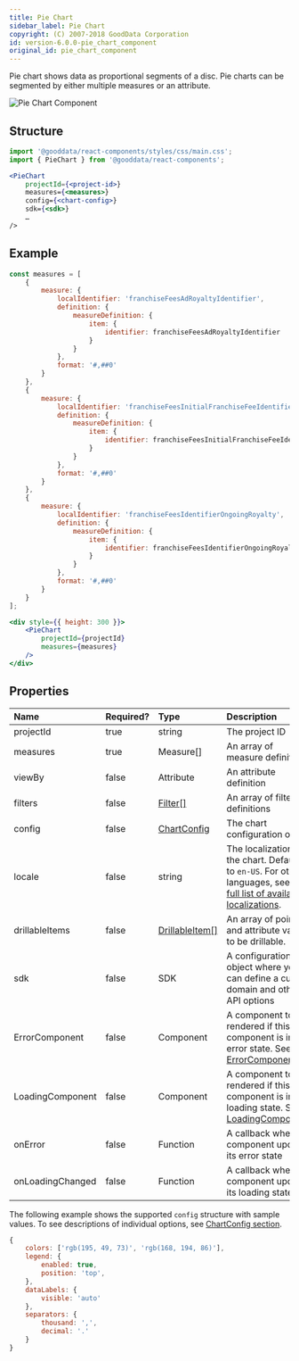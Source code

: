 ```yaml
---
title: Pie Chart
sidebar_label: Pie Chart
copyright: (C) 2007-2018 GoodData Corporation
id: version-6.0.0-pie_chart_component
original_id: pie_chart_component
---
```


Pie chart shows data as proportional segments of a disc. Pie charts can be segmented by either multiple measures or an attribute.

![Pie Chart Component](assets/pie_chart.png "Pie Chart Component")

## Structure

```jsx
import '@gooddata/react-components/styles/css/main.css';
import { PieChart } from '@gooddata/react-components';

<PieChart
    projectId={<project-id>}
    measures={<measures>}
    config={<chart-config>}
    sdk={<sdk>}
    …
/>
```

## Example

```jsx
const measures = [
    {
        measure: {
            localIdentifier: 'franchiseFeesAdRoyaltyIdentifier',
            definition: {
                measureDefinition: {
                    item: {
                        identifier: franchiseFeesAdRoyaltyIdentifier
                    }
                }
            },
            format: '#,##0'
        }
    },
    {
        measure: {
            localIdentifier: 'franchiseFeesInitialFranchiseFeeIdentifier',
            definition: {
                measureDefinition: {
                    item: {
                        identifier: franchiseFeesInitialFranchiseFeeIdentifier
                    }
                }
            },
            format: '#,##0'
        }
    },
    {
        measure: {
            localIdentifier: 'franchiseFeesIdentifierOngoingRoyalty',
            definition: {
                measureDefinition: {
                    item: {
                        identifier: franchiseFeesIdentifierOngoingRoyalty
                    }
                }
            },
            format: '#,##0'
        }
    }
];

<div style={{ height: 300 }}>
    <PieChart
        projectId={projectId}
        measures={measures}
    />
</div>
```

## Properties

| Name | Required? | Type | Description |
| :--- | :--- | :--- | :--- |
| projectId | true | string | The project ID |
| measures | true | Measure[] | An array of measure definitions |
| viewBy | false | Attribute | An attribute definition |
| filters | false | [Filter[]](filter_visual_components.md) | An array of filter definitions |
| config | false | [ChartConfig](chart_config.md) | The chart configuration object |
| locale | false | string | The localization of the chart. Defaults to `en-US`. For other languages, see the [full list of available localizations](https://github.com/gooddata/gooddata-react-components/tree/master/src/translations). |
| drillableItems | false | [DrillableItem[]](drillable_item.md) | An array of points and attribute values to be drillable. |
| sdk | false | SDK | A configuration object where you can define a custom domain and other API options |
| ErrorComponent | false | Component | A component to be rendered if this component is in error state. See [ErrorComponent](error_component.md).|
| LoadingComponent | false | Component | A component to be rendered if this component is in loading state. See [LoadingComponent](loading_component.md).|
| onError | false | Function | A callback when component updates its error state |
| onLoadingChanged | false | Function | A callback when component updates its loading state |

<!-- These internals are intentionally undocumented
| afterRender | false | Function | A callback after component is rendered |
| dataSource | false | DataSource class | A class that is used to resolve AFM |
| environment | false | string | An Internal property that changes behaviour in Analytical Designer and KPI Dashboards |
| height | false | number | Height of the component in pixels |
| pushData | false | Function | A callback after AFM is resolved |
-->

The following example shows the supported `config` structure with sample values. To see descriptions of individual options, see [ChartConfig section](chart_config.md).
```javascript
{
    colors: ['rgb(195, 49, 73)', 'rgb(168, 194, 86)'],
    legend: {
        enabled: true,
        position: 'top',
    },
    dataLabels: {
        visible: 'auto'
    },
    separators: {
        thousand: ',',
        decimal: '.'
    }
}
```
